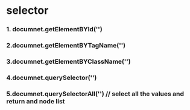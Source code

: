 # selector

### 1. documnet.getElementBYId('')

### 2.documnet.getElementBYTagName('')

### 3.documnet.getElementBYClassName('')

### 4.documnet.querySelector('')

### 5.documnet.querySelectorAll('') // select all the values and return and node list
